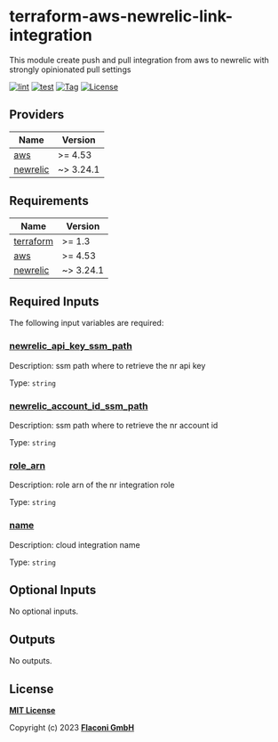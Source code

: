 # terraform-aws-newrelic-link-integration

This module create push and pull integration from aws to newrelic with strongly opinionated pull settings

[![lint](https://github.com/flaconi/terraform-aws-newrelic-link-integration/workflows/lint/badge.svg)](https://github.com/flaconi/terraform-aws-newrelic-link-integration/actions?query=workflow%3Alint)
[![test](https://github.com/flaconi/terraform-aws-newrelic-link-integration/workflows/test/badge.svg)](https://github.com/flaconi/terraform-aws-newrelic-link-integration/actions?query=workflow%3Atest)
[![Tag](https://img.shields.io/github/tag/flaconi/terraform-aws-newrelic-link-integration.svg)](https://github.com/flaconi/terraform-aws-newrelic-link-integration/releases)
[![License](https://img.shields.io/badge/license-MIT-blue.svg)](https://opensource.org/licenses/MIT)

<!-- TFDOCS_HEADER_START -->


<!-- TFDOCS_HEADER_END -->

<!-- TFDOCS_PROVIDER_START -->
## Providers

| Name | Version |
|------|---------|
| <a name="provider_aws"></a> [aws](#provider\_aws) | >= 4.53 |
| <a name="provider_newrelic"></a> [newrelic](#provider\_newrelic) | ~> 3.24.1 |

<!-- TFDOCS_PROVIDER_END -->

<!-- TFDOCS_REQUIREMENTS_START -->
## Requirements

| Name | Version |
|------|---------|
| <a name="requirement_terraform"></a> [terraform](#requirement\_terraform) | >= 1.3 |
| <a name="requirement_aws"></a> [aws](#requirement\_aws) | >= 4.53 |
| <a name="requirement_newrelic"></a> [newrelic](#requirement\_newrelic) | ~> 3.24.1 |

<!-- TFDOCS_REQUIREMENTS_END -->

<!-- TFDOCS_INPUTS_START -->
## Required Inputs

The following input variables are required:

### <a name="input_newrelic_api_key_ssm_path"></a> [newrelic\_api\_key\_ssm\_path](#input\_newrelic\_api\_key\_ssm\_path)

Description: ssm path where to retrieve the nr api key

Type: `string`

### <a name="input_newrelic_account_id_ssm_path"></a> [newrelic\_account\_id\_ssm\_path](#input\_newrelic\_account\_id\_ssm\_path)

Description: ssm path where to retrieve the nr account id

Type: `string`

### <a name="input_role_arn"></a> [role\_arn](#input\_role\_arn)

Description: role arn of the nr integration role

Type: `string`

### <a name="input_name"></a> [name](#input\_name)

Description: cloud integration name

Type: `string`

## Optional Inputs

No optional inputs.

<!-- TFDOCS_INPUTS_END -->

<!-- TFDOCS_OUTPUTS_START -->
## Outputs

No outputs.

<!-- TFDOCS_OUTPUTS_END -->

## License

**[MIT License](LICENSE)**

Copyright (c) 2023 **[Flaconi GmbH](https://github.com/flaconi)**
